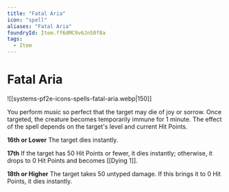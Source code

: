 ```yaml
---
title: "Fatal Aria"
icon: "spell"
aliases: "Fatal Aria"
foundryId: Item.ff6dMC9v6Jn50f8a
tags:
  - Item
---
```


# Fatal Aria
![[systems-pf2e-icons-spells-fatal-aria.webp|150]]

You perform music so perfect that the target may die of joy or sorrow. Once targeted, the creature becomes temporarily immune for 1 minute. The effect of the spell depends on the target's level and current Hit Points.

**16th or Lower** The target dies instantly.

**17th** If the target has 50 Hit Points or fewer, it dies instantly; otherwise, it drops to 0 Hit Points and becomes [[Dying 1]].

**18th or Higher** The target takes 50 untyped damage. If this brings it to 0 Hit Points, it dies instantly.
